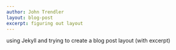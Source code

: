```yaml
---
author: John Trendler
layout: blog-post
excerpt: figuring out layout
---
```

using Jekyll and trying to create a blog post layout (with excerpt)
